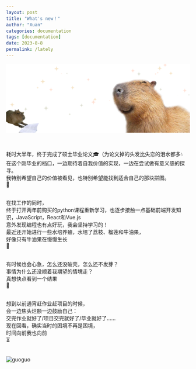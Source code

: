 ```yaml
---
layout: post
title: "What's new！"
author: "Xuan"
categories: documentation
tags: [documentation]
date: 2023-8-8
permalink: /lately
---
```


![lately](/assets/img/what'snew.png)

<style>
  pre {
    background-color: white; /* 将背景色设置为白色 */
  }
</style>
<br>

耗时大半年，终于完成了硕士毕业论文🎓（为论文掉的头发比失恋的泪水都多💧<br>
在这个刚毕业的档口，一边期待着自我价值的实现，一边在尝试做有意义感的探寻。<br>
我特别希望自己的价值被看见，也特别希望能找到适合自己的那块拼图。<br>
🧩<br><br>

在找工作的同时，<br>
终于打开两年前购买的python课程重新学习，也逐步接触一点基础前端开发知识，JavaScript，React和Vue.js<br>
意外发现编程也有点好玩，我会坚持学习的！<br>
最近还开始进行一些水培养殖，水培了荔枝、榴莲和牛油果，<br>
好像只有牛油果在慢慢生长<br>
 🌱<br><br>
 
有时候也会心急，怎么还没破壳，怎么还不发芽？<br>
事情为什么还没顺着我期望的情境走？<br>
真想快点看到一个结果<br>
💢<br><br>

想到以前通宵赶作业赶项目的时候，<br>
会一边焦头烂额一边鼓励自己：<br>
交完作业就好了/项目交完就好了/毕业就好了……<br>
现在回看，确实当时的困境不再是困境，<br>
时间向前我也向前<br>
⏳<br><br>

![guoguo](/assets/img/guoguo.jpg)

